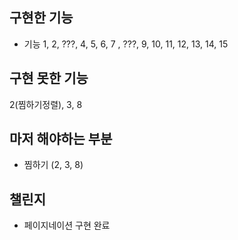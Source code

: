 ## 구현한 기능
- 기능 1, 2, ???, 4, 5, 6, 7 , ???, 9, 10, 11, 12, 13, 14, 15

## 구현 못한 기능
2(찜하기정렬), 3, 8

## 마저 해야하는 부분
- 찜하기 (2, 3, 8)

## 챌린지
- 페이지네이션 구현 완료